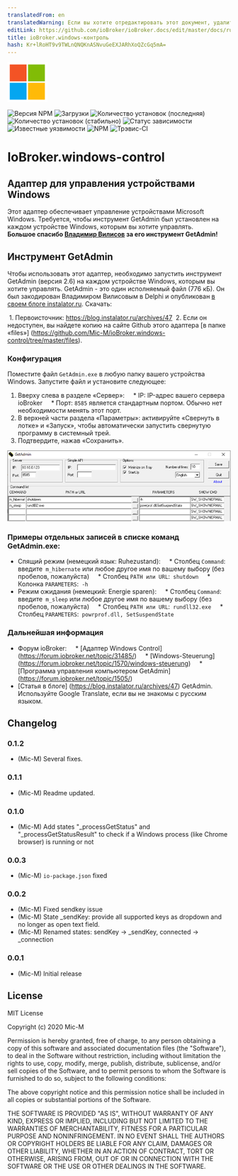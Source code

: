 ```yaml
---
translatedFrom: en
translatedWarning: Если вы хотите отредактировать этот документ, удалите поле «translationFrom», в противном случае этот документ будет снова автоматически переведен
editLink: https://github.com/ioBroker/ioBroker.docs/edit/master/docs/ru/adapterref/iobroker.windows-control/README.md
title: ioBroker.windows-контроль
hash: Kr+lRoHT9v9TWLnQNQKnASNvuGeEXJARhXoQZcGq5mA=
---
```

![логотип](../../../en/adapterref/iobroker.windows-control/admin/windows-control_90.png)

![Версия NPM](http://img.shields.io/npm/v/iobroker.windows-control.svg)
![Загрузки](https://img.shields.io/npm/dm/iobroker.windows-control.svg)
![Количество установок (последняя)](http://iobroker.live/badges/windows-control-installed.svg)
![Количество установок (стабильно)](http://iobroker.live/badges/windows-control-stable.svg)
![Статус зависимости](https://img.shields.io/david/Mic-M/iobroker.windows-control.svg)
![Известные уязвимости](https://snyk.io/test/github/Mic-M/ioBroker.windows-control/badge.svg)
![NPM](https://nodei.co/npm/iobroker.windows-control.png?downloads=true)
![Трэвис-CI](http://img.shields.io/travis/Mic-M/ioBroker.windows-control/master.svg)

# IoBroker.windows-control
## Адаптер для управления устройствами Windows
Этот адаптер обеспечивает управление устройствами Microsoft Windows. Требуется, чтобы инструмент GetAdmin был установлен на каждом устройстве Windows, которым вы хотите управлять. <br> <strong>Большое спасибо [Владимир Вилисов](https://blog.instalator.ru) за его инструмент GetAdmin!</strong>

## Инструмент GetAdmin
Чтобы использовать этот адаптер, необходимо запустить инструмент GetAdmin (версия 2.6) на каждом устройстве Windows, которым вы хотите управлять.
GetAdmin - это один исполняемый файл (776 кБ). Он был закодирован Владимиром Вилисовым в Delphi и опубликован [в своем блоге instalator.ru](https://blog.instalator.ru/archives/47).
Скачать:

 1. Первоисточник: https://blog.instalator.ru/archives/47
 2. Если он недоступен, вы найдете копию на сайте Github этого адаптера [в папке «files»] (https://github.com/Mic-M/ioBroker.windows-control/tree/master/files).

### Конфигурация
Поместите файл `GetAdmin.exe` в любую папку вашего устройства Windows. Запустите файл и установите следующее:

1. Вверху слева в разделе «Сервер»:
    * IP: IP-адрес вашего сервера ioBroker
    * Порт: `8585` является стандартным портом. Обычно нет необходимости менять этот порт.
2. В верхней части раздела «Параметры»: активируйте «Свернуть в лотке» и «Запуск», чтобы автоматически запустить свернутую программу в системный трей.
3. Подтвердите, нажав «Сохранить».

![Настройки GetAdmin](../../../en/adapterref/iobroker.windows-control/img/getadmin-settings.png)

### Примеры отдельных записей в списке команд GetAdmin.exe:
* Спящий режим (немецкий язык: Ruhezustand):
    * Столбец `Command`: введите` m_hibernate` или любое другое имя по вашему выбору (без пробелов, пожалуйста)
    * Столбец `PATH или URL`:` shutdown`
    * Колонка `PARAMETERS`:` -h`
* Режим ожидания (немецкий: Energie sparen):
    * Столбец `Command`: введите` m_sleep` или любое другое имя по вашему выбору (без пробелов, пожалуйста)
    * Столбец `PATH или URL`:` rundll32.exe`
    * Столбец `PARAMETERS`:` powrprof.dll, SetSuspendState`

### Дальнейшая информация
* Форум ioBroker:
    * [Адаптер Windows Control] (https://forum.iobroker.net/topic/31485/)
    * [Windows-Steuerung] (https://forum.iobroker.net/topic/1570/windows-steuerung)
    * [Программа управления компьютером GetAdmin] (https://forum.iobroker.net/topic/1505/)
* [Статья в блоге] (https://blog.instalator.ru/archives/47) GetAdmin. Используйте Google Translate, если вы не знакомы с русским языком.

## Changelog

### 0.1.2
* (Mic-M) Several fixes.

### 0.1.1
* (Mic-M) Readme updated.

### 0.1.0
* (Mic-M) Add states "_processGetStatus" and "_processGetStatusResult" to check if a Windows process (like Chrome browser) is running or not

### 0.0.3
* (Mic-M) `io-package.json` fixed

### 0.0.2
* (Mic-M) Fixed sendkey issue
* (Mic-M) State _sendKey: provide all supported keys as dropdown and no longer as open text field.
* (Mic-M) Renamed states: sendKey -> _sendKey, connected -> _connection

### 0.0.1
* (Mic-M) Initial release

## License
MIT License

Copyright (c) 2020 Mic-M

Permission is hereby granted, free of charge, to any person obtaining a copy
of this software and associated documentation files (the "Software"), to deal
in the Software without restriction, including without limitation the rights
to use, copy, modify, merge, publish, distribute, sublicense, and/or sell
copies of the Software, and to permit persons to whom the Software is
furnished to do so, subject to the following conditions:

The above copyright notice and this permission notice shall be included in all
copies or substantial portions of the Software.

THE SOFTWARE IS PROVIDED "AS IS", WITHOUT WARRANTY OF ANY KIND, EXPRESS OR
IMPLIED, INCLUDING BUT NOT LIMITED TO THE WARRANTIES OF MERCHANTABILITY,
FITNESS FOR A PARTICULAR PURPOSE AND NONINFRINGEMENT. IN NO EVENT SHALL THE
AUTHORS OR COPYRIGHT HOLDERS BE LIABLE FOR ANY CLAIM, DAMAGES OR OTHER
LIABILITY, WHETHER IN AN ACTION OF CONTRACT, TORT OR OTHERWISE, ARISING FROM,
OUT OF OR IN CONNECTION WITH THE SOFTWARE OR THE USE OR OTHER DEALINGS IN THE
SOFTWARE.